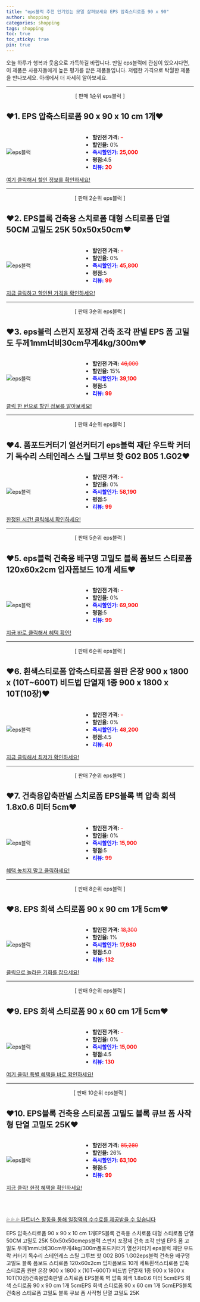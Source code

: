 ```yaml
---
title: "eps블럭 추천 인기있는 모델 살펴보세요 EPS 압축스티로폼 90 x 90"
author: shopping
categories: shopping
tags: shopping
toc: true
toc_sticky: true
pin: true
---
```

오늘 하루가 행복과 웃음으로 가득하길 바랍니다. 만일 eps블럭에 관심이 있으시다면,  이 제품은 사용자들에게 높은 평가를 받은 제품들입니다. 저렴한 가격으로 탁월한 제품을 만나보세요. 아래에서 더 자세히 알아보세요.

---
<p class="toplist" style="margin: 0 auto; display: block; width: fit-content;">[ 판매 1순위 eps블럭 ]</p>

<h2><strong>❤️1. EPS 압축스티로폼 90 x 90 x 10 cm 1개❤️</strong></h2>

<div style="display: flex; align-items: center;">
    <div style="flex: 0.4;">
        <img src="https://thumbnail8.coupangcdn.com/thumbnails/remote/230x230ex/image/rs_quotation_api/xk5myy8m/11a02b8bd52b4c69ab0ea846eabbf705.jpg" alt="eps블럭" style="max-width: 100%;">
    </div>
    <div style="flex: 0.6; margin-left: 10px;">
        <ul>
            <li><strong>할인전 가격:</strong> <del style="color: red;">-</del></li>
            <li><strong>할인율:</strong> 0%</li>
            <li><span style='color:blue'><strong>즉시할인가:</strong></span> <span style='color:red'><strong>25,000</strong></span></li>
            <li><strong>평점:</strong>4.5</li>
            <li><span style='color:blue'><strong>리뷰:</strong></span> <span style='color:red'><strong>20</strong></span></li>
        </ul>
    </div>
</div>
<div class="center">
    <a href="https://selin100587001.github.io?lptag=AF9450613&subid=githubio&pageKey=4382681816&traceid=V0-153&itemId=5183242111&vendorItemId=72492481662" class="myButton">
        여기 클릭해서 할인 정보를 확인하세요!
    </a>
</div>


---
<p class="toplist" style="margin: 0 auto; display: block; width: fit-content;">[ 판매 2순위 eps블럭 ]</p>

<h2><strong>❤️2. EPS블록 건축용 스치로폼 대형 스티로폼 단열 50CM 고밀도 25K 50x50x50cm❤️</strong></h2>

<div style="display: flex; align-items: center;">
    <div style="flex: 0.4;">
        <img src="https://thumbnail6.coupangcdn.com/thumbnails/remote/230x230ex/image/vendor_inventory/afae/b4dcdf18331e4f19272211d84679a89d2046ce42149492d154073701bbe9.jpg" alt="eps블럭" style="max-width: 100%;">
    </div>
    <div style="flex: 0.6; margin-left: 10px;">
        <ul>
            <li><strong>할인전 가격:</strong> <del style="color: red;">-</del></li>
            <li><strong>할인율:</strong> 0%</li>
            <li><span style='color:blue'><strong>즉시할인가:</strong></span> <span style='color:red'><strong>45,800</strong></span></li>
            <li><strong>평점:</strong>5</li>
            <li><span style='color:blue'><strong>리뷰:</strong></span> <span style='color:red'><strong>99</strong></span></li>
        </ul>
    </div>
</div>
<div class="center">
    <a href="https://selin100587001.github.io?lptag=AF9450613&subid=githubio&pageKey=7804851562&traceid=V0-153&itemId=21147710042&vendorItemId=88209280894" class="myButton">
        지금 클릭하고 할인된 가격을 확인하세요!
    </a>
</div>


---
<p class="toplist" style="margin: 0 auto; display: block; width: fit-content;">[ 판매 3순위 eps블럭 ]</p>

<h2><strong>❤️3. eps블럭 스펀지 포장재 건축 조각 판넬 EPS 폼 고밀도 두께1mm너비30cm무게4kg/300m❤️</strong></h2>

<div style="display: flex; align-items: center;">
    <div style="flex: 0.4;">
        <img src="https://thumbnail7.coupangcdn.com/thumbnails/remote/230x230ex/image/vendor_inventory/b4c8/82d4c7aba80097e1c16d65f785b17e8a76524557c2fc15594202d9d68342.jpg" alt="eps블럭" style="max-width: 100%;">
    </div>
    <div style="flex: 0.6; margin-left: 10px;">
        <ul>
            <li><strong>할인전 가격:</strong> <del style="color: red;">46,000</del></li>
            <li><strong>할인율:</strong> 15%</li>
            <li><span style='color:blue'><strong>즉시할인가:</strong></span> <span style='color:red'><strong>39,100</strong></span></li>
            <li><strong>평점:</strong>5</li>
            <li><span style='color:blue'><strong>리뷰:</strong></span> <span style='color:red'><strong>99</strong></span></li>
        </ul>
    </div>
</div>
<div class="center">
    <a href="https://selin100587001.github.io?lptag=AF9450613&subid=githubio&pageKey=7804998427&traceid=V0-153&itemId=21148542040&vendorItemId=88210108685" class="myButton">
        클릭 한 번으로 할인 정보를 알아보세요!
    </a>
</div>


---
<p class="toplist" style="margin: 0 auto; display: block; width: fit-content;">[ 판매 4순위 eps블럭 ]</p>

<h2><strong>❤️4. 폼포드커터기 열선커터기 eps블럭 재단 우드락 커터기 독수리 스테인레스 스틸 그루브 핫 G02 B05 1.G02❤️</strong></h2>

<div style="display: flex; align-items: center;">
    <div style="flex: 0.4;">
        <img src="https://thumbnail8.coupangcdn.com/thumbnails/remote/230x230ex/image/vendor_inventory/a822/45083546c91dee5b8b580205427dbecd618db6d3a143614986ab18f9f42f.jpg" alt="eps블럭" style="max-width: 100%;">
    </div>
    <div style="flex: 0.6; margin-left: 10px;">
        <ul>
            <li><strong>할인전 가격:</strong> <del style="color: red;">-</del></li>
            <li><strong>할인율:</strong> 0%</li>
            <li><span style='color:blue'><strong>즉시할인가:</strong></span> <span style='color:red'><strong>58,190</strong></span></li>
            <li><strong>평점:</strong>5</li>
            <li><span style='color:blue'><strong>리뷰:</strong></span> <span style='color:red'><strong>99</strong></span></li>
        </ul>
    </div>
</div>
<div class="center">
    <a href="https://selin100587001.github.io?lptag=AF9450613&subid=githubio&pageKey=5878663300&traceid=V0-153&itemId=10304743285&vendorItemId=87471468673" class="myButton">
        한정된 시간! 클릭해서 확인하세요!
    </a>
</div>


---
<p class="toplist" style="margin: 0 auto; display: block; width: fit-content;">[ 판매 5순위 eps블럭 ]</p>

<h2><strong>❤️5. eps블럭 건축용 배구댕 고밀도 블록 폼보드 스티로폼 120x60x2cm 입자폼보드 10개 세트❤️</strong></h2>

<div style="display: flex; align-items: center;">
    <div style="flex: 0.4;">
        <img src="https://thumbnail9.coupangcdn.com/thumbnails/remote/230x230ex/image/vendor_inventory/eb95/6368b62838fe04116427a6904f06b5bcb53df388bbc005287ef1520dc56c.jpg" alt="eps블럭" style="max-width: 100%;">
    </div>
    <div style="flex: 0.6; margin-left: 10px;">
        <ul>
            <li><strong>할인전 가격:</strong> <del style="color: red;">-</del></li>
            <li><strong>할인율:</strong> 0%</li>
            <li><span style='color:blue'><strong>즉시할인가:</strong></span> <span style='color:red'><strong>69,900</strong></span></li>
            <li><strong>평점:</strong>5</li>
            <li><span style='color:blue'><strong>리뷰:</strong></span> <span style='color:red'><strong>99</strong></span></li>
        </ul>
    </div>
</div>
<div class="center">
    <a href="https://selin100587001.github.io?lptag=AF9450613&subid=githubio&pageKey=7994985955&traceid=V0-153&itemId=22234256428&vendorItemId=89280977995" class="myButton">
        지금 바로 클릭해서 혜택 확인!
    </a>
</div>


---
<p class="toplist" style="margin: 0 auto; display: block; width: fit-content;">[ 판매 6순위 eps블럭 ]</p>

<h2><strong>❤️6. 흰색스티로폼 압축스티로폼 원판 온장 900 x 1800 x (10T~600T) 비드법 단열재 1종 900 x 1800 x 10T(10장)❤️</strong></h2>

<div style="display: flex; align-items: center;">
    <div style="flex: 0.4;">
        <img src="https://thumbnail6.coupangcdn.com/thumbnails/remote/230x230ex/image/vendor_inventory/d5dc/e92a9ad562fd19b77bba82a456b7f86dd7887ee2f0e8b19f5c4c01571a6b.jpg" alt="eps블럭" style="max-width: 100%;">
    </div>
    <div style="flex: 0.6; margin-left: 10px;">
        <ul>
            <li><strong>할인전 가격:</strong> <del style="color: red;">-</del></li>
            <li><strong>할인율:</strong> 0%</li>
            <li><span style='color:blue'><strong>즉시할인가:</strong></span> <span style='color:red'><strong>48,200</strong></span></li>
            <li><strong>평점:</strong>4.5</li>
            <li><span style='color:blue'><strong>리뷰:</strong></span> <span style='color:red'><strong>40</strong></span></li>
        </ul>
    </div>
</div>
<div class="center">
    <a href="https://selin100587001.github.io?lptag=AF9450613&subid=githubio&pageKey=7565815191&traceid=V0-153&itemId=19942535507&vendorItemId=87041759129" class="myButton">
        지금 클릭해서 최저가 확인하세요!
    </a>
</div>


---
<p class="toplist" style="margin: 0 auto; display: block; width: fit-content;">[ 판매 7순위 eps블럭 ]</p>

<h2><strong>❤️7. 건축용압축판넬 스치로폼 EPS블록 벽 압축 회색 1.8x0.6 미터 5cm❤️</strong></h2>

<div style="display: flex; align-items: center;">
    <div style="flex: 0.4;">
        <img src="https://thumbnail8.coupangcdn.com/thumbnails/remote/230x230ex/image/vendor_inventory/6e43/b5563944a8ec67faa81bb4764547b1ba0a1c7ce127c2b2effdc526ea3169.jpg" alt="eps블럭" style="max-width: 100%;">
    </div>
    <div style="flex: 0.6; margin-left: 10px;">
        <ul>
            <li><strong>할인전 가격:</strong> <del style="color: red;">-</del></li>
            <li><strong>할인율:</strong> 0%</li>
            <li><span style='color:blue'><strong>즉시할인가:</strong></span> <span style='color:red'><strong>15,900</strong></span></li>
            <li><strong>평점:</strong>5</li>
            <li><span style='color:blue'><strong>리뷰:</strong></span> <span style='color:red'><strong>99</strong></span></li>
        </ul>
    </div>
</div>
<div class="center">
    <a href="https://selin100587001.github.io?lptag=AF9450613&subid=githubio&pageKey=7782877357&traceid=V0-153&itemId=21038674204&vendorItemId=88101462404" class="myButton">
        혜택 놓치지 말고 클릭하세요!
    </a>
</div>


---
<p class="toplist" style="margin: 0 auto; display: block; width: fit-content;">[ 판매 8순위 eps블럭 ]</p>

<h2><strong>❤️8. EPS 회색 스티로폼 90 x 90 cm 1개 5cm❤️</strong></h2>

<div style="display: flex; align-items: center;">
    <div style="flex: 0.4;">
        <img src="https://thumbnail8.coupangcdn.com/thumbnails/remote/230x230ex/image/retail/images/2021/08/30/12/4/41e0f7f5-b66e-4c20-8a68-0733e4bc6db3.jpg" alt="eps블럭" style="max-width: 100%;">
    </div>
    <div style="flex: 0.6; margin-left: 10px;">
        <ul>
            <li><strong>할인전 가격:</strong> <del style="color: red;">18,300</del></li>
            <li><strong>할인율:</strong> 1%</li>
            <li><span style='color:blue'><strong>즉시할인가:</strong></span> <span style='color:red'><strong>17,980</strong></span></li>
            <li><strong>평점:</strong>5.0</li>
            <li><span style='color:blue'><strong>리뷰:</strong></span> <span style='color:red'><strong>132</strong></span></li>
        </ul>
    </div>
</div>
<div class="center">
    <a href="https://selin100587001.github.io?lptag=AF9450613&subid=githubio&pageKey=6062724418&traceid=V0-153&itemId=11156210122&vendorItemId=78434500680" class="myButton">
        클릭으로 놀라운 기회를 잡으세요!
    </a>
</div>


---
<p class="toplist" style="margin: 0 auto; display: block; width: fit-content;">[ 판매 9순위 eps블럭 ]</p>

<h2><strong>❤️9. EPS 회색 스티로폼 90 x 60 cm 1개 5cm❤️</strong></h2>

<div style="display: flex; align-items: center;">
    <div style="flex: 0.4;">
        <img src="https://thumbnail7.coupangcdn.com/thumbnails/remote/230x230ex/image/retail/images/2021/08/30/12/6/d767297e-179b-4544-86a0-92e51375f887.jpg" alt="eps블럭" style="max-width: 100%;">
    </div>
    <div style="flex: 0.6; margin-left: 10px;">
        <ul>
            <li><strong>할인전 가격:</strong> <del style="color: red;">-</del></li>
            <li><strong>할인율:</strong> 0%</li>
            <li><span style='color:blue'><strong>즉시할인가:</strong></span> <span style='color:red'><strong>15,000</strong></span></li>
            <li><strong>평점:</strong>4.5</li>
            <li><span style='color:blue'><strong>리뷰:</strong></span> <span style='color:red'><strong>130</strong></span></li>
        </ul>
    </div>
</div>
<div class="center">
    <a href="https://selin100587001.github.io?lptag=AF9450613&subid=githubio&pageKey=6062724424&traceid=V0-153&itemId=11156210182&vendorItemId=78434500707" class="myButton">
        여기 클릭! 특별 혜택을 바로 확인하세요!
    </a>
</div>


---
<p class="toplist" style="margin: 0 auto; display: block; width: fit-content;">[ 판매 10순위 eps블럭 ]</p>

<h2><strong>❤️10. EPS블록 건축용 스티로폼 고밀도 블록 큐브 폼 사작형 단열 고밀도 25K❤️</strong></h2>

<div style="display: flex; align-items: center;">
    <div style="flex: 0.4;">
        <img src="https://thumbnail8.coupangcdn.com/thumbnails/remote/230x230ex/image/vendor_inventory/3792/462fcfa6df432fd0a1aa1afa74c49d9bcfe31705f7ce4086f55921c07296.png" alt="eps블럭" style="max-width: 100%;">
    </div>
    <div style="flex: 0.6; margin-left: 10px;">
        <ul>
            <li><strong>할인전 가격:</strong> <del style="color: red;">85,280</del></li>
            <li><strong>할인율:</strong> 26%</li>
            <li><span style='color:blue'><strong>즉시할인가:</strong></span> <span style='color:red'><strong>63,100</strong></span></li>
            <li><strong>평점:</strong>5</li>
            <li><span style='color:blue'><strong>리뷰:</strong></span> <span style='color:red'><strong>99</strong></span></li>
        </ul>
    </div>
</div>
<div class="center">
    <a href="https://selin100587001.github.io?lptag=AF9450613&subid=githubio&pageKey=7713261629&traceid=V0-153&itemId=20681682771&vendorItemId=87753696228" class="myButton">
        지금 클릭! 한정 혜택을 확인하세요!
    </a>
</div>

<br><br><br>[💦 💦 💦 파트너스 활동을 통해 일정액의 수수료를 제공받을 수 있습니다](https://link.coupang.com/a/bcpT2c)<br><br>EPS 압축스티로폼 90 x 90 x 10 cm 1개EPS블록 건축용 스치로폼 대형 스티로폼 단열 50CM 고밀도 25K 50x50x50cmeps블럭 스펀지 포장재 건축 조각 판넬 EPS 폼 고밀도 두께1mm너비30cm무게4kg/300m폼포드커터기 열선커터기 eps블럭 재단 우드락 커터기 독수리 스테인레스 스틸 그루브 핫 G02 B05 1.G02eps블럭 건축용 배구댕 고밀도 블록 폼보드 스티로폼 120x60x2cm 입자폼보드 10개 세트흰색스티로폼 압축스티로폼 원판 온장 900 x 1800 x (10T~600T) 비드법 단열재 1종 900 x 1800 x 10T(10장)건축용압축판넬 스치로폼 EPS블록 벽 압축 회색 1.8x0.6 미터 5cmEPS 회색 스티로폼 90 x 90 cm 1개 5cmEPS 회색 스티로폼 90 x 60 cm 1개 5cmEPS블록 건축용 스티로폼 고밀도 블록 큐브 폼 사작형 단열 고밀도 25K